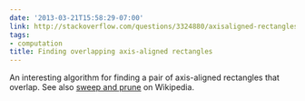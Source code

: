 ```yaml
---
date: '2013-03-21T15:58:29-07:00'
link: http://stackoverflow.com/questions/3324880/axisaligned-rectangles-intersection
tags:
- computation
title: Finding overlapping axis-aligned rectangles
---
```


An interesting algorithm for finding a pair of axis-aligned rectangles that overlap. See also [sweep and prune](http://en.wikipedia.org/wiki/Sweep_and_prune) on Wikipedia.
